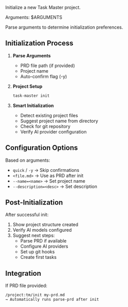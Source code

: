 Initialize a new Task Master project.

Arguments: $ARGUMENTS

Parse arguments to determine initialization preferences.

## Initialization Process

1. **Parse Arguments**

   - PRD file path (if provided)
   - Project name
   - Auto-confirm flag (-y)

1. **Project Setup**

   ```bash
   task-master init
   ```

1. **Smart Initialization**

   - Detect existing project files
   - Suggest project name from directory
   - Check for git repository
   - Verify AI provider configuration

## Configuration Options

Based on arguments:

- `quick` / `-y` → Skip confirmations
- `<file.md>` → Use as PRD after init
- `--name=<name>` → Set project name
- `--description=<desc>` → Set description

## Post-Initialization

After successful init:

1. Show project structure created
1. Verify AI models configured
1. Suggest next steps:
   - Parse PRD if available
   - Configure AI providers
   - Set up git hooks
   - Create first tasks

## Integration

If PRD file provided:

```
/project:tm/init my-prd.md
→ Automatically runs parse-prd after init
```
